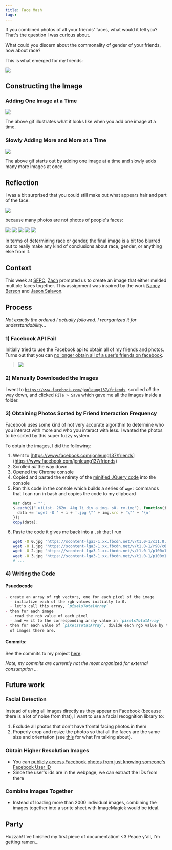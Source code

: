 ```yaml
---
title: Face Mash
tags:
---
```


If you combined photos of all your friends' faces, what would it tell you? That's the question I was curious about.

What could you discern about the commonality of gender of your friends, how about race?

This is what emerged for my friends:

![](combined.png)

## Constructing the Image

### Adding One Image at a Time

[![](face-mash-screens-side-by-side.mov.gif)](face-mash-screens-side-by-side.mov)

The above gif illustrates what it looks like when you add  one image at a time.

### Slowly Adding More and More at a Time

[![](face-mash-screens.mov.gif)](face-mash-screens.mov)

The above gif starts out by adding one image at a time and slowly adds many more images at once.

## Reflection

I was a bit surprised that you could still make out what appears hair and part of the face:

![](hair-face.png)

because many photos are not photos of people's faces:

![](1.jpg)
![](7.jpg)
![](19.jpg)
![](20.jpg)
![](28.jpg)

In terms of determining race or gender, the final image is a bit too blurred out to really make any kind of conclusions about race, gender, or anything else from it.

## Context

This week at [SFPC](http://sfpc.io), [Zach](http://thesystemis.com/) prompted us to create an image that either melded multiple faces together. This assignment was inspired by the work [Nancy Berson](http://nancyburson.com/) and [Jason Salavon](http://salavon.com/).

## Process

_Not exactly the ordered I actually followed. I reorganized it for understandability..._

### 1) Facebook API Fail

Initially tried to use the Facebook api to obtain all of my friends and photos. Turns out that you can [no longer obtain all of a user's friends on facebook](https://developers.facebook.com/docs/apps/faq).

> ![](deprecating-obtaining-friends.png)

### 2) Manually Downloaded the Images

I went to [`https://www.facebook.com/jonleung137/friends`](https://www.facebook.com/jonleung137/friends), scrolled *all* the way down, and clicked `File > Save` which gave me all the images inside a folder.

### 3) Obtaining Photos Sorted by Friend Interaction Frequency

Facebook uses some kind of not very accurate algorithm to determine who you interact with more and who you interact with less. I wanted the photos to be sorted by this super fuzzy system.

To obtain the images, I did the following:

1. Went to [https://www.facebook.com/jonleung137/friends](https://www.facebook.com/jonleung137/friends)
2. Scrolled *all* the way down.
3. Opened the Chrome console
4. Copied and pasted the entirety of the [minified JQuery code](https://code.jquery.com/jquery-2.2.4.min.js) into the console
5. Ran this code in the console which builds a series of  `wget` commands that I
   can run in bash and copies the code to my clipboard
    ```js
    var data = "";
    $.each($(".uiList._262m._4kg li div a img._s0._rv.img"), function(i, img) {
      data += 'wget -O ' + i + '.jpg \"' + img.src + '\"' + '\n'
    });
    copy(data);
    ```
6. Paste the code it gives me back into a `.sh` that I run
    ```bash
    wget -O 0.jpg "https://scontent-lga3-1.xx.fbcdn.net/v/t1.0-1/c31.0.100.100/p100x100/12553002_10204845042917344_5549521851422223829_n.jpg?oh=fd45978c63e265135e813a1170d4d0c1&oe=58366F94"
    wget -O 1.jpg "https://scontent-lga3-1.xx.fbcdn.net/v/t1.0-1/r90/c0.50.100.100/p100x100/10245434_10203348801465430_1552392502088381112_n.jpg?oh=ef2c086759f0d191a0dbfb58cfc1510d&oe=58376F81"
    wget -O 2.jpg "https://scontent-lga3-1.xx.fbcdn.net/v/t1.0-1/p100x100/5232_10153546669894355_4063517365387124125_n.jpg?oh=e424aa502ef0a87455a37a76199dc429&oe=5830D799"
    wget -O 3.jpg "https://scontent-lga3-1.xx.fbcdn.net/v/t1.0-1/p100x100/12804886_10208681677458375_4116887309452467904_n.jpg?oh=51e4c820cfddb5954ecedead8ceb37ca&oe=581E6055"
    # ...
    ```

### 4) Writing the Code

#### Psuedocode

```md
- create an array of rgb vectors, one for each pixel of the image
  - initialize each of the rgb values initially to 0.
  - let's call this array, `pixelsTotalArray`
- then for each image
  - read the rgb value of each pixel
  - and += it to the corresponding array value in `pixelsTotalArray`
- then for each value of `pixelsTotalArray`, divide each rgb value by the number
  of images there are.
```

#### Commits:

See the commits to my project
[here](https://github.com/jonleung/face-mesh/commits/master):

_Note, my commits are currently not the most organized for external consumption
..._

## Future work

### Facial Detection

Instead of using all images directly as they appear on Facebook (because there
is a lot of noise from that), I want to use a facial recognition library to:

1. Exclude all photos that don't have frontal facing photos in them
2. Properly crop and resize the photos so that all the faces are the same size
   and orientation (see
  [this](http://docs.opencv.org/master/da/d60/tutorial_face_main.html#gsc.tab=0)
  for what I'm talking about).

### Obtain Higher Resolution Images

- You can [publicly access Facebook photos from just knowing someone's Facebook User ID](http://stackoverflow.com/questions/11743768/how-to-get-facebook-profile-large-square-picture)
- Since the user's ids are in the webpage, we can extract the IDs from there

### Combine Images Together

- Instead of loading more than 2000 individual images, combining the images together into a sprite sheet with ImageMagick would be ideal.

## Party

Huzzah! I've finished my first piece of documentation! <3
Peace y'all, I'm getting ramen...
